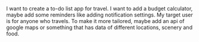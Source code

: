 I want to create a to-do list app for travel. I want to add a budget calculator, maybe add some reminders like adding notification settings. My target user is for anyone who travels. To make it more tailored, maybe add an api of google maps or something that has data of different locations, scenery and food.